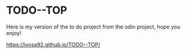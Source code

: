 # TODO--TOP

Here is my version of the to do project from the odin project, hope you enjoy! 


https://ivosa92.github.io/TODO--TOP/
